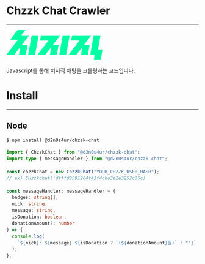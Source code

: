 # Chzzk Chat Crawler

---

<img alt="chzzk_logo" src="./img/chzzk_logo.svg" style="width: 50%">

Javascript를 통해 치지직 채팅을 크롤링하는 코드입니다.

# Install

---

## Node

```bash
$ npm install @d2n0s4ur/chzzk-chat
```

```typescript
import { ChzzkChat } from "@d2n0s4ur/chzzk-chat";
import type { messageHandler } from "@d2n0s4ur/chzzk-chat";

const chzzkChat = new ChzzkChat("YOUR_CHZZK_USER_HASH");
// ex) CHzzkchat('dfffd9591264f43f4cbe3e2e3252c35c)

const messageHandler: messageHandler = (
  badges: string[],
  nick: string,
  message: string,
  isDonation: boolean,
  donationAmount?: number
) => {
  console.log(
    `${nick}: ${message} ${isDonation ? `(${donationAmount}원)` : ""}`
  );
};
```
